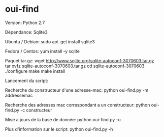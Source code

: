 # oui-find

Version: 
Python 2.7

Dépendance:
Sqlite3

Ubuntu / Debian:
sudo apt-get install sqlite3

Fedora / Centos:
yum install -y sqlite 

Paquet tar.gz:
wget http://www.sqlite.org/sqlite-autoconf-3070603.tar.gz
tar xvfz sqlite-autoconf-3070603.tar.gz
cd sqlite-autoconf-3070603
./configure
make
make install

Lancement du script:

Recherche du constructeur d'une adresse-mac:
python oui-find.py -m addressemac

Recherche des adresses mac correspondant a un constructeur:
python oui-find.py -c constructeur

Mise a jours de la base de donnée:
python oui-find.py -u

Plus d'information sur le script:
python oui-find.py -h

